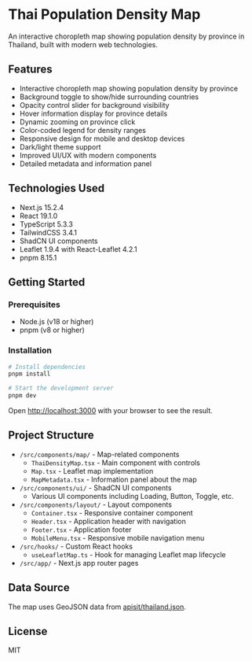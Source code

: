 # Thai Population Density Map

An interactive choropleth map showing population density by province in Thailand, built with modern web technologies.

## Features

- Interactive choropleth map showing population density by province
- Background toggle to show/hide surrounding countries
- Opacity control slider for background visibility
- Hover information display for province details
- Dynamic zooming on province click
- Color-coded legend for density ranges
- Responsive design for mobile and desktop devices
- Dark/light theme support
- Improved UI/UX with modern components
- Detailed metadata and information panel

## Technologies Used

- Next.js 15.2.4
- React 19.1.0
- TypeScript 5.3.3
- TailwindCSS 3.4.1
- ShadCN UI components
- Leaflet 1.9.4 with React-Leaflet 4.2.1
- pnpm 8.15.1

## Getting Started

### Prerequisites

- Node.js (v18 or higher)
- pnpm (v8 or higher)

### Installation

```bash
# Install dependencies
pnpm install

# Start the development server
pnpm dev
```

Open [http://localhost:3000](http://localhost:3000) with your browser to see the result.

## Project Structure

- `/src/components/map/` - Map-related components
  - `ThaiDensityMap.tsx` - Main component with controls
  - `Map.tsx` - Leaflet map implementation
  - `MapMetadata.tsx` - Information panel about the map
- `/src/components/ui/` - ShadCN UI components
  - Various UI components including Loading, Button, Toggle, etc.
- `/src/components/layout/` - Layout components
  - `Container.tsx` - Responsive container component
  - `Header.tsx` - Application header with navigation
  - `Footer.tsx` - Application footer
  - `MobileMenu.tsx` - Responsive mobile navigation menu
- `/src/hooks/` - Custom React hooks
  - `useLeafletMap.ts` - Hook for managing Leaflet map lifecycle
- `/src/app/` - Next.js app router pages

## Data Source

The map uses GeoJSON data from [apisit/thailand.json](https://github.com/apisit/thailand.json).

## License

MIT
